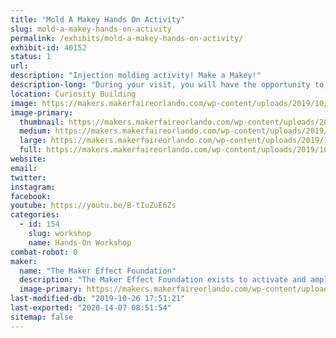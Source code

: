 ```yaml
---
title: "Mold A Makey Hands On Activity"
slug: mold-a-makey-hands-on-activity
permalink: /exhibits/mold-a-makey-hands-on-activity/
exhibit-id: 40152
status: 1
url: 
description: "Injection molding activity! Make a Makey!"
description-long: "During your visit, you will have the opportunity to make a plastic molded Makey Robot.  This workshop will show you the steps required to make a Makey using a plastic molding process.  This opportunity will have a small cost associated to cover the cost of the material along with helping to support  Gra-V Robotics.  We are a high school robotics team that functions in Orange County and the money raised will help cover the cost of registration, travel, and parts/materials."
location: Curiosity Building
image: https://makers.makerfaireorlando.com/wp-content/uploads/2019/10/makey1.jpg
image-primary:
  thumbnail: https://makers.makerfaireorlando.com/wp-content/uploads/2019/10/makey1-150x150.jpg
  medium: https://makers.makerfaireorlando.com/wp-content/uploads/2019/10/makey1-300x225.jpg
  large: https://makers.makerfaireorlando.com/wp-content/uploads/2019/10/makey1.jpg
  full: https://makers.makerfaireorlando.com/wp-content/uploads/2019/10/makey1.jpg
website: 
email: 
twitter: 
instagram: 
facebook: 
youtube: https://youtu.be/B-tIuZuE6Zs
categories:
  - id: 154
    slug: workshop
    name: Hands-On Workshop
combat-robot: 0
maker:
  name: "The Maker Effect Foundation"
  description: "The Maker Effect Foundation exists to activate and amplify the efforts of makers as they learn, build and work together in their communities. Our efforts include research, publication, community organization, event production, and startup advisement. The foundation’s community organization and startup efforts are focused on Central Florida, however our research and publication efforts are not limited in scope. The Maker Effect Foundation is a 501(c)(3) public charity. "
  image-primary: https://makers.makerfaireorlando.com/wp-content/uploads/2015/09/candy_making_buttons_at_makerfx-1024x1024.jpg
last-modified-db: "2019-10-26 17:51:21"
last-exported: "2020-14-07 08:51:54"
sitemap: false
---
```

